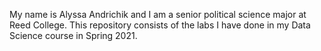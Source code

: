 My name is Alyssa Andrichik and I am a senior political science major at Reed College.
This repository consists of the labs I have done in my Data Science course in Spring 2021. 
